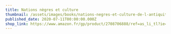 ```yaml
---
title: Nations nègres et culture
thumbnail: /assets/images/books/nations-negres-et-culture-de-l-antiquite-negre-egyptienne-aux-problemes-culturels-de-l-afrique-noire-d-aujourd-hui.jpg
published_date: 2020-07-11T00:00:00.000Z
shop_link: https://www.amazon.fr/gp/product/2708706888/ref=as_li_tl?ie=UTF8&camp=1642&creative=6746&creativeASIN=2708706888&linkCode=as2&tag=aliapourvous-21&linkId=1d1fc81002bb0e34c34234ed7a6c3751
---
```


